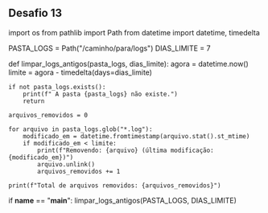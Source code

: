 ## Desafio 13 


import os
from pathlib import Path
from datetime import datetime, timedelta

PASTA_LOGS = Path("/caminho/para/logs") 
DIAS_LIMITE = 7 

def limpar_logs_antigos(pasta_logs, dias_limite):
	agora = datetime.now()
	limite = agora - timedelta(days=dias_limite)

	if not pasta_logs.exists():
    	print(f" A pasta {pasta_logs} não existe.")
    	return

	arquivos_removidos = 0

	for arquivo in pasta_logs.glob("*.log"):
    	modificado_em = datetime.fromtimestamp(arquivo.stat().st_mtime)
    	if modificado_em < limite:
        	print(f"Removendo: {arquivo} (última modificação: {modificado_em})")
        	arquivo.unlink()
        	arquivos_removidos += 1

	print(f"Total de arquivos removidos: {arquivos_removidos}")

if __name__ == "__main__":
	limpar_logs_antigos(PASTA_LOGS, DIAS_LIMITE)

